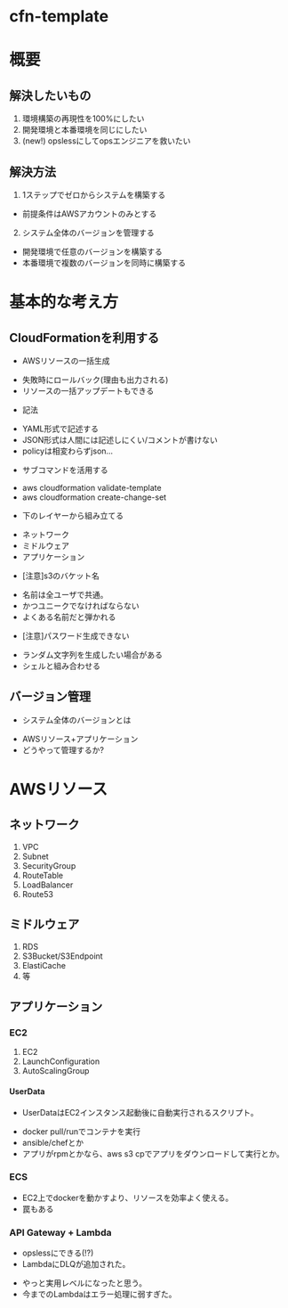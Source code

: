 # cfn-template

# 概要

## 解決したいもの

1. 環境構築の再現性を100%にしたい
2. 開発環境と本番環境を同じにしたい
3. (new!) opslessにしてopsエンジニアを救いたい

## 解決方法

1. 1ステップでゼロからシステムを構築する
 + 前提条件はAWSアカウントのみとする
2. システム全体のバージョンを管理する
 + 開発環境で任意のバージョンを構築する
 + 本番環境で複数のバージョンを同時に構築する

# 基本的な考え方

## CloudFormationを利用する

 + AWSリソースの一括生成
  - 失敗時にロールバック(理由も出力される)
  - リソースの一括アップデートもできる
 + 記法
  - YAML形式で記述する
  - JSON形式は人間には記述しにくい/コメントが書けない
  - policyは相変わらずjson...
 + サブコマンドを活用する
  - aws cloudformation validate-template
  - aws cloudformation create-change-set
 + 下のレイヤーから組み立てる
  - ネットワーク
  - ミドルウェア
  - アプリケーション
 + [注意]s3のバケット名
  - 名前は全ユーザで共通。
  - かつユニークでなければならない
  - よくある名前だと弾かれる
 + [注意]パスワード生成できない
  - ランダム文字列を生成したい場合がある
  - シェルと組み合わせる

## バージョン管理

 + システム全体のバージョンとは
  - AWSリソース+アプリケーション
  - どうやって管理するか?

# AWSリソース

## ネットワーク

 1. VPC
 2. Subnet
 3. SecurityGroup
 4. RouteTable
 5. LoadBalancer
 6. Route53

## ミドルウェア

 1. RDS
 2. S3Bucket/S3Endpoint
 3. ElastiCache
 4. 等

## アプリケーション

### EC2

 1. EC2
 2. LaunchConfiguration
 3. AutoScalingGroup

#### UserData

 - UserDataはEC2インスタンス起動後に自動実行されるスクリプト。
  + docker pull/runでコンテナを実行
  + ansible/chefとか
  + アプリがrpmとかなら、aws s3 cpでアプリをダウンロードして実行とか。


### ECS

 - EC2上でdockerを動かすより、リソースを効率よく使える。
 - 罠もある

### API Gateway + Lambda

 - opslessにできる(!?)
 - LambdaにDLQが追加された。
  + やっと実用レベルになったと思う。
  + 今までのLambdaはエラー処理に弱すぎた。
